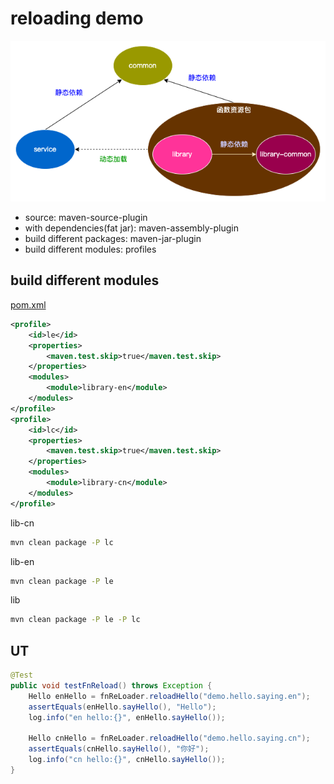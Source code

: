 # reloading demo

![reloading demo design](doc/design.drawio.png)

- source: maven-source-plugin
- with dependencies(fat jar): maven-assembly-plugin
- build different packages: maven-jar-plugin
- build different modules: profiles

## build different modules

[pom.xml](library/pom.xml)

```xml
<profile>
    <id>le</id>
    <properties>
        <maven.test.skip>true</maven.test.skip>
    </properties>
    <modules>
        <module>library-en</module>
    </modules>
</profile>
<profile>
    <id>lc</id>
    <properties>
        <maven.test.skip>true</maven.test.skip>
    </properties>
    <modules>
        <module>library-cn</module>
    </modules>
</profile>
```

lib-cn

```bash
mvn clean package -P lc
```

lib-en

```bash
mvn clean package -P le
```

lib

```bash
mvn clean package -P le -P lc
```

## UT

```java
@Test
public void testFnReload() throws Exception {
    Hello enHello = fnReLoader.reloadHello("demo.hello.saying.en");
    assertEquals(enHello.sayHello(), "Hello");
    log.info("en hello:{}", enHello.sayHello());
    
    Hello cnHello = fnReLoader.reloadHello("demo.hello.saying.cn");
    assertEquals(cnHello.sayHello(), "你好");
    log.info("cn hello:{}", cnHello.sayHello());
}
```
